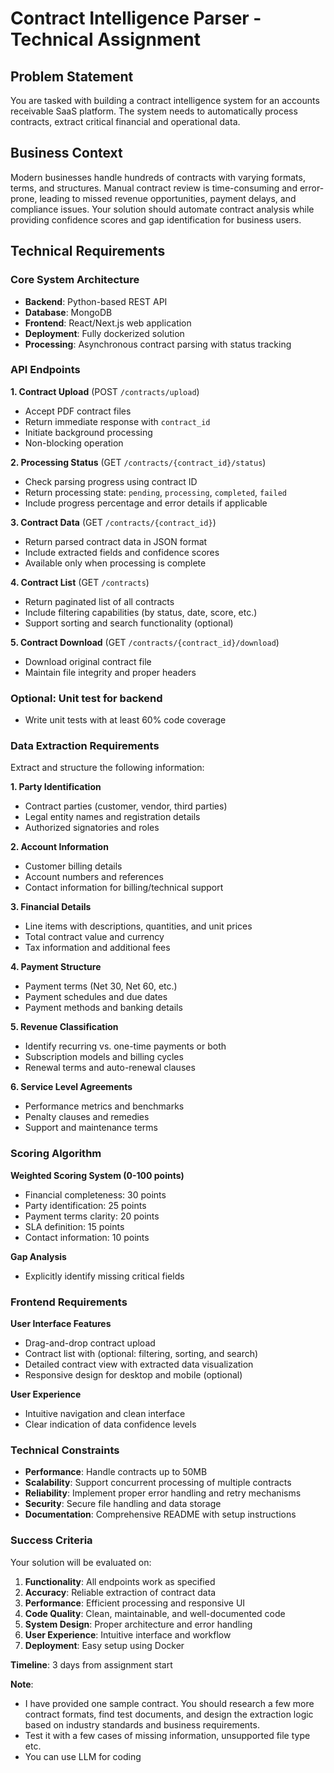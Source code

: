 # **Contract Intelligence Parser - Technical Assignment**

## **Problem Statement**

You are tasked with building a contract intelligence system for an accounts receivable SaaS platform. The system needs to automatically process contracts, extract critical financial and operational data.

## **Business Context**

Modern businesses handle hundreds of contracts with varying formats, terms, and structures. Manual contract review is time-consuming and error-prone, leading to missed revenue opportunities, payment delays, and compliance issues. Your solution should automate contract analysis while providing confidence scores and gap identification for business users.

## **Technical Requirements**

### **Core System Architecture**
- **Backend**: Python-based REST API
- **Database**: MongoDB
- **Frontend**: React/Next.js web application
- **Deployment**: Fully dockerized solution
- **Processing**: Asynchronous contract parsing with status tracking

### **API Endpoints**

**1. Contract Upload** (POST `/contracts/upload`)
- Accept PDF contract files
- Return immediate response with `contract_id`
- Initiate background processing
- Non-blocking operation

**2. Processing Status** (GET `/contracts/{contract_id}/status`)
- Check parsing progress using contract ID
- Return processing state: `pending`, `processing`, `completed`, `failed`
- Include progress percentage and error details if applicable

**3. Contract Data** (GET `/contracts/{contract_id}`)
- Return parsed contract data in JSON format
- Include extracted fields and confidence scores
- Available only when processing is complete

**4. Contract List** (GET `/contracts`)
- Return paginated list of all contracts
- Include filtering capabilities (by status, date, score, etc.)
- Support sorting and search functionality (optional)

**5. Contract Download** (GET `/contracts/{contract_id}/download`)
- Download original contract file
- Maintain file integrity and proper headers

### **Optional: Unit test for backend**

- Write unit tests with at least 60% code coverage

### **Data Extraction Requirements**

Extract and structure the following information:

**1. Party Identification**
- Contract parties (customer, vendor, third parties)
- Legal entity names and registration details
- Authorized signatories and roles

**2. Account Information**
- Customer billing details
- Account numbers and references
- Contact information for billing/technical support

**3. Financial Details**
- Line items with descriptions, quantities, and unit prices
- Total contract value and currency
- Tax information and additional fees

**4. Payment Structure**
- Payment terms (Net 30, Net 60, etc.)
- Payment schedules and due dates
- Payment methods and banking details

**5. Revenue Classification**
- Identify recurring vs. one-time payments or both
- Subscription models and billing cycles
- Renewal terms and auto-renewal clauses

**6. Service Level Agreements**
- Performance metrics and benchmarks
- Penalty clauses and remedies
- Support and maintenance terms

### **Scoring Algorithm**

**Weighted Scoring System (0-100 points)**
- Financial completeness: 30 points
- Party identification: 25 points
- Payment terms clarity: 20 points
- SLA definition: 15 points
- Contact information: 10 points

**Gap Analysis**
- Explicitly identify missing critical fields

### **Frontend Requirements**

**User Interface Features**
- Drag-and-drop contract upload
- Contract list with (optional: filtering, sorting, and search)
- Detailed contract view with extracted data visualization
- Responsive design for desktop and mobile (optional)

**User Experience**
- Intuitive navigation and clean interface
- Clear indication of data confidence levels

### **Technical Constraints**

- **Performance**: Handle contracts up to 50MB
- **Scalability**: Support concurrent processing of multiple contracts
- **Reliability**: Implement proper error handling and retry mechanisms
- **Security**: Secure file handling and data storage
- **Documentation**: Comprehensive README with setup instructions

### **Success Criteria**

Your solution will be evaluated on:

1. **Functionality**: All endpoints work as specified
2. **Accuracy**: Reliable extraction of contract data
3. **Performance**: Efficient processing and responsive UI
4. **Code Quality**: Clean, maintainable, and well-documented code
5. **System Design**: Proper architecture and error handling
6. **User Experience**: Intuitive interface and workflow
7. **Deployment**: Easy setup using Docker

**Timeline**: 3 days from assignment start

**Note**: 
- I have provided one sample contract. You should research a few more contract formats, find test documents, and design the extraction logic based on industry standards and business requirements. 
- Test it with a few cases of missing information, unsupported file type etc.
- You can use LLM for coding
